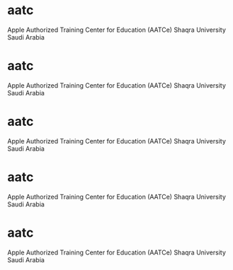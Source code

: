 # aatc
Apple Authorized Training Center for Education (AATCe) 
Shaqra University
Saudi Arabia
# aatc
Apple Authorized Training Center for Education (AATCe) 
Shaqra University
Saudi Arabia
# aatc
Apple Authorized Training Center for Education (AATCe) 
Shaqra University
Saudi Arabia
# aatc
Apple Authorized Training Center for Education (AATCe) 
Shaqra University
Saudi Arabia
# aatc
Apple Authorized Training Center for Education (AATCe) 
Shaqra University
Saudi Arabia
